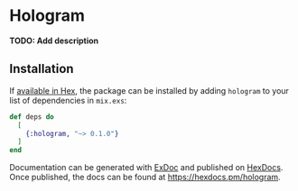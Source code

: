 # Hologram

**TODO: Add description**

## Installation

If [available in Hex](https://hex.pm/docs/publish), the package can be installed
by adding `hologram` to your list of dependencies in `mix.exs`:

```elixir
def deps do
  [
    {:hologram, "~> 0.1.0"}
  ]
end
```

Documentation can be generated with [ExDoc](https://github.com/elixir-lang/ex_doc)
and published on [HexDocs](https://hexdocs.pm). Once published, the docs can
be found at <https://hexdocs.pm/hologram>.

